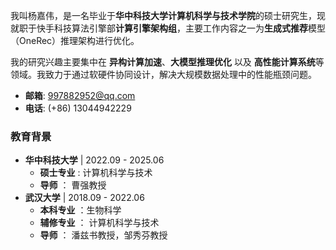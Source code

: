 <!-- [![XX](https://img.shields.io/badge/XX-github-blue?logo=github)](https://github.com/XX)

I'm currently pursuing a Master's degree in XX at the Department of XX, XX University, XX.

#### Email  
<code>XX@XX.XX</code>  
<code>XX@XX.XX</code>

#### Education  
**XX University**, Master of XX (XX – XX)  
• GPA: XX/XX  

**XX University**, Exchange student <br>  
• As a XX, represented my college as an outstanding student for a XX exchange program.  

**XX University**, Honours Bachelor of XX (XX – XX)  
• GPA: XX/XX (top XX%)  

#### Research Interests  
XX, XX, XX, XX. -->

我叫杨嘉伟，是一名毕业于**华中科技大学计算机科学与技术学院**的硕士研究生，现就职于快手科技算法引擎部**计算引擎架构组**，主要工作内容之一为**生成式推荐**模型（OneRec）推理架构进行优化。

我的研究兴趣主要集中在 **异构计算加速**、**大模型推理优化** 以及 **高性能计算系统**等领域。我致力于通过软硬件协同设计，解决大规模数据处理中的性能瓶颈问题。
<!-- 在计算机体系结构中高性能计算及机器学习系统优化领域的工作产生了浓厚的兴趣 -->

- **邮箱**: 997882952@qq.com
- **电话**: (+86) 13044942229
<!-- - **GitHub**: [github.com/yangjw817]( https://github.com/yangjw817)  -->

### 教育背景

- **华中科技大学** | 2022.09 - 2025.06
    - **硕士专业** : 计算机科学与技术
    - **导师** ： 曹强教授
- **武汉大学** | 2018.09 - 2022.06
    - **本科专业** ：生物科学
    - **辅修专业** ： 计算机科学与技术
    - **导师** ： 潘兹书教授，邹秀芬教授